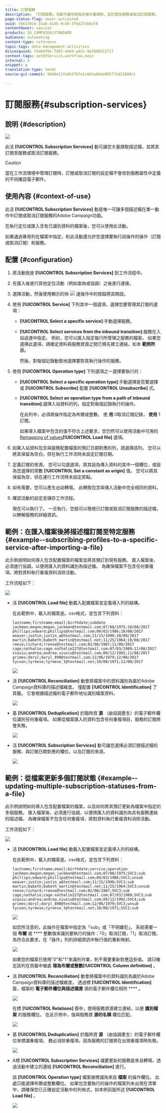 ```yaml
---
title: 訂閱服務
description: 「訂閱服務」活動可讓您將設定檔大量擷取，並訂閱至服務或取消訂閱服務。
page-status-flag: never-activated
uuid: 56637024-15ab-4145-9c48-3fbd27ab8af8
contentOwner: sauviat
products: SG_CAMPAIGN/STANDARD
audience: automating
content-type: reference
topic-tags: data-management-activities
discoiquuid: 74a6df0e-fd85-4404-a42c-9a7406512717
context-tags: setOfService,workflow,main
internal: n
snippet: y
translation-type: tm+mt
source-git-commit: 9048e11fe063707e1c6b5a86de095f72d22800c1

---
```



# 訂閱服務{#subscription-services}

## 說明 {#description}

![](assets/wf_subscription.png)

此活 **[!UICONTROL Subscription Services]** 動可讓您大量擷取描述檔，並將其訂閱至服務或取消訂閱服務。

>[!CAUTION]
>
>當在工作流環境中管理訂閱時，訂閱或取消訂閱的設定檔不會收到服務屬性中定義的不同確認電子郵件。

## 使用內容 {#context-of-use}

此活 **[!UICONTROL Subscription Services]** 動是唯一可讓多個描述檔在單一動作中訂閱或取消訂閱服務的Adobe Campaign功能。

在執行定位或匯入含有已識別資料的檔案後，您可以使用此活動。

如果通過專用列在檔案中指定，則此活動還允許您選擇要執行該操作的操作（訂閱或取消訂閱）和服務。

## 配置 {#configuration}

1. 將活動拖放 **[!UICONTROL Subscription Services]** 到工作流程中。
1. 在匯入後進行其他定位活動（例如查詢或協調）之後進行連接。
1. 選擇活動，然後使用顯示的快 ![](assets/edit_darkgrey-24px.png) 速操作中的按鈕將其開啟。
1. 使用 **[!UICONTROL Service]** 下列其中一個選項，選擇您要管理其訂閱的選項：

   * **[!UICONTROL Select a specific service]**:手動選擇服務。
   * **[!UICONTROL Select services from the inbound transition]**:服務在入站過渡中指定。 例如，您可以匯入指定每行所管理之服務的檔案。 如果您選擇此選項，請確定資料與服務資源之間已預先建立連結，如本 **範例所示**[](#example--updating-multiple-subscription-statuses-from-a-file)。

      然後，對每個記錄動態地選擇要對其執行操作的服務。

1. 使用 **[!UICONTROL Operation type]** 下列選項之一選擇要執行的：

   * **[!UICONTROL Select a specific operation type]**:手動選擇是否要選擇或 **[!UICONTROL Subscribe]** 配置 **[!UICONTROL Unsubscribe]** 式。
   * **[!UICONTROL Select an operation type from a path of inbound transition]**:選擇入站資料的列，指定對每個記錄執行的操作。

      在此列中，必須將操作指定為布爾或整數。 使 **用** 0取消訂閱記錄， **使用** 1訂閱。

      如果導入檔案中包含的值不符合上述要求，您仍然可以使用活動中可用的 [Remapping of values](../../automating/using/load-file.md#column-format)**[!UICONTROL Load file]** 選項。

1. 如果入站資料包含與服務配置檔案的預訂日期對應的列，請選擇該列。 您可以將其保留為空白，但在執行工作流時未設定訂閱日期。
1. 定義訂閱的來源。 您可以勾選選項，將其設為傳入資料的其中一個欄位，或設為您選擇的常數 **[!UICONTROL Set a constant as origin]** 值。 您可以將其保留為空，但在運行工作流時未設定原點。
1. 如有需要，您可以產生出站轉場。 此轉換包含與傳入活動中完全相同的資料。
1. 確認活動的設定並儲存工作流程。

   現在可以執行了。 一旦執行，您就可以檢視已訂閱或取消訂閱服務的描述檔，以瞭解服務的詳細資訊。

## 範例：在匯入檔案後將描述檔訂閱至特定服務 {#example--subscribing-profiles-to-a-specific-service-after-importing-a-file}

此示例說明如何導入包含配置檔案的檔案並將其預訂到現有服務。 匯入檔案後，必須進行協調，以便將匯入的資料識別為描述檔。 為確保檔案不包含任何重複項，將對資料執行重複資料消除活動。

工作流程如下：

![](assets/subscription_activity_example1.png)

* 活 **[!UICONTROL Load file]** 動載入配置檔案並定義導入列的結構。

   在此範例中，載入的檔案是。csv格式，並包含下列資料：

   ```
   lastname;firstname;email;birthdate;subdate
   jackman;megan;megan.jackman@testmail.com;07/08/1975;10/08/2017
   phillips;edward;phillips@testmail.com;09/03/1986;10/08/2017
   weaver;justin;justin_w@testmail.com;11/15/1990;10/08/2017
   martin;babeth;babeth_martin@testmail.net;11/25/1964;10/08/2017
   reese;richard;rreese@testmail.com;02/08/1987;11/08/2017
   cage;nathalie;cage.nathalie227@testmail.com;07/03/1989;11/08/2017
   xiuxiu;andrea;andrea.xiuxiu@testmail.com;09/12/1992;11/08/2017
   grimes;daryl;daryl_890@testmail.com;12/06/1979;12/08/2017
   tycoon;tyreese;tyreese_t@testmail.net;10/08/1971;12/08/2017
   ```

   ![](assets/subscription_activity_example2.png)

* 活 **[!UICONTROL Reconciliation]** 動會將檔案中的資料識別為屬於Adobe Campaign資料庫的描述檔維度。 僅配置 **[!UICONTROL Identification]** 了頁籤。 它會根據描述檔的電子郵件地址識別檔案資料。

   ![](assets/subscription_activity_example3.png)

* 基 **[!UICONTROL Deduplication]** 於臨時資 **源** （由協調產生）的電子郵件欄位識別任何重複項。 如果從檔案匯入的資料包含任何重複項目，服務的訂閱將會失敗。

   ![](assets/subscription_activity_example5.png)

* 活 **[!UICONTROL Subscription Services]** 動可讓您選擇必須訂閱描述檔的服務、與訂閱日期對應的欄位，以及訂閱的來源。

   ![](assets/subscription_activity_example4.png)

## 範例：從檔案更新多個訂閱狀態 {#example--updating-multiple-subscription-statuses-from-a-file}

此示例說明如何導入包含配置檔案的檔案，以及如何將其預訂更新為檔案中指定的多個服務。 匯入檔案後，必須進行協調，以便將匯入的資料識別為具有服務連結的描述檔。 為確保檔案不包含任何重複項，將對資料執行重複資料消除活動。

工作流程如下：

![](assets/subscription_activity_example1.png)

* 活 **[!UICONTROL Load file]** 動載入配置檔案並定義導入列的結構。

   在此範例中，載入的檔案是。csv格式，並包含下列資料：

   ```
   lastname;firstname;email;birthdate;service;operation
   jackman;megan;megan.jackman@testmail.com;07/08/1975;SVC2;sub
   phillips;edward;phillips@testmail.com;09/03/1986;SVC3;unsub
   weaver;justin;justin_w@testmail.com;11/15/1990;SVC3;sub
   martin;babeth;babeth_martin@testmail.net;11/25/1964;SVC3;unsub
   reese;richard;rreese@testmail.com;02/08/1987;SVC3;sub
   cage;nathalie;cage.nathalie227@testmail.com;07/03/1989;SVC3;sub
   xiuxiu;andrea;andrea.xiuxiu@testmail.com;09/12/1992;SVC4;sub
   grimes;daryl;daryl_890@testmail.com;12/06/1979;SVC3;unsub
   tycoon;tyreese;tyreese_t@testmail.net;10/08/1971;SVC2;sub
   ```

   ![](assets/subscription_example_load_file.png)

   如您所注意的，此操作在檔案中指定為「sub」或「不明嫌犯」。 系統需要一個 **布爾** 或 **** 整數值來識別要執行的操作：「0」取消訂閱，「1」取消訂閱。 為符合此要求，在「操作」列的詳細資訊中執行值的重新映射。

   ![](assets/subscription_example_remapping.png)

   如果您的檔案已使用&quot;0&quot;和&quot;1&quot;來識別作業，則不需要重新對應這些值。 請只確定該列在頁籤中被處 **理為布爾****或整數****[!UICONTROL Column definition]** 。

* 活 **[!UICONTROL Reconciliation]** 動會將檔案中的資料識別為屬於Adobe Campaign資料庫的描述檔維度。 透過標 **[!UICONTROL Identification]** 簽，檔案的 **電子郵件欄位與描述檔資** 源的電子郵件欄位相符 **** 。

   ![](assets/subscription_activity_example3.png)

   在標 **[!UICONTROL Relations]** 簽中，使用服務資源建立連結，以便 **識別檔案** 的服務欄位。 在此示例中，值與服務資 **源的名稱** 欄位匹配。

   ![](assets/subscription_example_service_relation.png)

* 基 **[!UICONTROL Deduplication]** 於臨時資 **源** （由協調產生）的電子郵件欄位來標識重複項。 務必消除重複項，因為服務的訂閱將在出現重複項時失敗。

   ![](assets/subscription_activity_example5.png)

* A標 **[!UICONTROL Subscription Services]** 識要更新的服務是來自轉場，透過活動中建立的連結 **[!UICONTROL Reconciliation]** 進行。

   該 **[!UICONTROL Operation type]** 檔案被標識為來自 **檔案** 的操作欄位。 此處只能選擇布爾或整數欄位。 如果包含要執行的操作的檔案列未出現在清單中，請確保您已正確設定活動中的列格式，如本例前面所述 **[!UICONTROL Load file]** 。

   ![](assets/subscription_activity_example_from_file.png)

